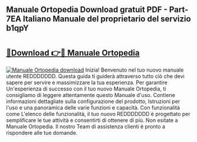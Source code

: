 ## Manuale Ortopedia Download gratuit PDF - Part-7EA Italiano Manuale del proprietario del servizio b1qpY

# <h2><a href="http://df97a8m.blite.top/?on=Manuale+Ortopedia">🔗Download 👉🔴 Manuale Ortopedia</a></h2>

[![Manuale Ortopedia download](https://i.imgur.com/lujVjoI.png)](http://df97a8m.blite.top/?on=Manuale+Ortopedia)
Inizia! Benvenuto nel tuo nuovo manuale utente REDDDDDDD. Questa guida ti guiderà attraverso tutto ciò che devi sapere per servire e massimizzare la tua esperienza. Per garantire Un'esperienza di successo con il tuo nuovo Manuale Ortopedia, ti consigliamo di leggere attentamente questo Manuale d'uso. Contiene informazioni dettagliate sulla configurazione del prodotto, Istruzioni per l'uso e una panoramica delle varie funzioni e capacità. Con funzionalità come L'elenco delle funzionalità, il tuo nuovo REDDDDDDD è progettato per semplificare le tue attività e consentirti di ottenere di più. Non esitate a Manuale Ortopedia. Il nostro Team di assistenza clienti è pronto a rispondere alle tue domande.

